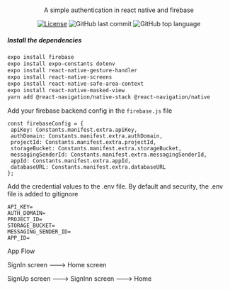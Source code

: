 <div align="center" style="margin: 20px; text-align: center">
  <p>A simple authentication in react native and firebase</p>
  
  
  [![License](http://img.shields.io/:license-mit-blue.svg?style=flat-square)](https://github.com/BinaryLeo/react_native_firebase_Auth/blob/main/LICENSE)
  ![GitHub last commit](https://img.shields.io/github/last-commit/BinaryLeo/react_native_firebase_Auth?style=flat-square)
  ![GitHub top language](https://img.shields.io/github/last-commit/BinaryLeo/react_native_firebase_Auth?style=flat-square)
  
</div>

##### Install the dependencies

```bash
expo install firebase
expo install expo-constants dotenv
expo install react-native-gesture-handler
expo install react-native-screens
expo install react-native-safe-area-context
expo install react-native-masked-view
yarn add @react-navigation/native-stack @react-navigation/native
```

 Add your firebase backend config in the `firebase.js` file

 ```
const firebaseConfig = {
  apiKey: Constants.manifest.extra.apiKey,
  authDomain: Constants.manifest.extra.authDomain,
  projectId: Constants.manifest.extra.projectId,
  storageBucket: Constants.manifest.extra.storageBucket,
  messagingSenderId: Constants.manifest.extra.messagingSenderId,
  appId: Constants.manifest.extra.appId,
  databaseURL: Constants.manifest.extra.databaseURL
};
```
Add the credential values to the .env file.
By default and security, the .env file is added to gitignore

```
API_KEY=
AUTH_DOMAIN=
PROJECT_ID=
STORAGE_BUCKET=
MESSAGING_SENDER_ID=
APP_ID=

```

App Flow

SignIn screen ---> Home screen

SignUp screen ---> SignInn screen ---> Home
